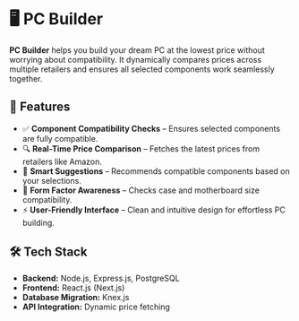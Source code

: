 # 🖥️ PC Builder  

**PC Builder** helps you build your dream PC at the lowest price without worrying about compatibility. It dynamically compares prices across multiple retailers and ensures all selected components work seamlessly together.  

## 🚀 Features  
- ✅ **Component Compatibility Checks** – Ensures selected components are fully compatible.  
- 🔍 **Real-Time Price Comparison** – Fetches the latest prices from retailers like Amazon.  
- 🔄 **Smart Suggestions** – Recommends compatible components based on your selections.  
- 📏 **Form Factor Awareness** – Checks case and motherboard size compatibility.  
- ⚡ **User-Friendly Interface** – Clean and intuitive design for effortless PC building.  

## 🛠️ Tech Stack  
- **Backend:** Node.js, Express.js, PostgreSQL  
- **Frontend:** React.js (Next.js)  
- **Database Migration:** Knex.js  
- **API Integration:** Dynamic price fetching  